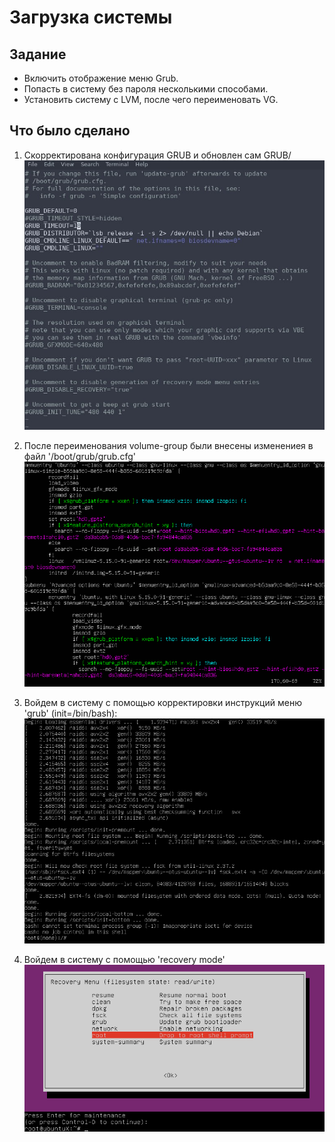 # Загрузка системы

## Задание

- Включить отображение меню Grub.
- Попасть в систему без пароля несколькими способами.
- Установить систему с LVM, после чего переименовать VG.

## Что было сделано

1) Скорректирована конфигурация GRUB и обновлен сам GRUB/
![alt text](image.png)

2) После переименования volume-group были внесены изменениея в файл '/boot/grub/grub.cfg'
![alt text](grub.cnfg_changed.png)

3) Войдем в систему с помощью корректировки инструкций меню 'grub' (init=/bin/bash):
![alt text](root_user_enter.png)

4) Войдем в систему с помощью 'recovery mode'
![alt text](root_user_enter2.png)